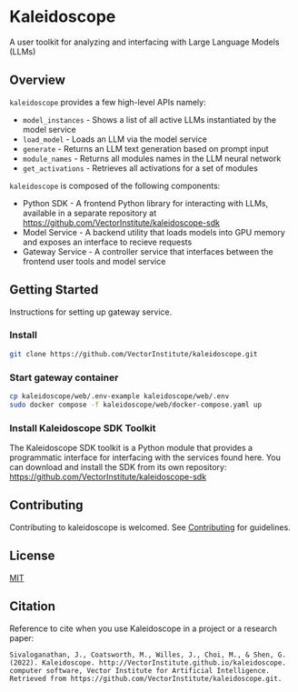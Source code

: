 # Kaleidoscope
A user toolkit for analyzing and interfacing with Large Language Models (LLMs)

<!--
[![PyPI]()]()
[![code checks]()]()
[![integration tests]()]()
[![docs]()]()
[![codecov]()
[![license]()]()
-->

## Overview

``kaleidoscope`` provides a few high-level APIs namely:

* `model_instances` - Shows a list of all active LLMs instantiated by the model service
* `load_model` - Loads an LLM via the model service
* `generate` - Returns an LLM text generation based on prompt input
* `module_names` - Returns all modules names in the LLM neural network
* `get_activations` - Retrieves all activations for a set of modules

``kaleidoscope`` is composed of the following components:

* Python SDK - A frontend Python library for interacting with LLMs, available in a separate repository at https://github.com/VectorInstitute/kaleidoscope-sdk
* Model Service - A backend utility that loads models into GPU memory and exposes an interface to recieve requests
* Gateway Service - A controller service that interfaces between the frontend user tools and model service


## Getting Started
Instructions for setting up gateway service.

### Install
```bash
git clone https://github.com/VectorInstitute/kaleidoscope.git
```

### Start gateway container
```bash
cp kaleidoscope/web/.env-example kaleidoscope/web/.env
sudo docker compose -f kaleidoscope/web/docker-compose.yaml up
```

### Install Kaleidoscope SDK Toolkit
The Kaleidoscope SDK toolkit is a Python module that provides a programmatic
interface for interfacing with the services found here. You can download and
install the SDK from its own repository:
https://github.com/VectorInstitute/kaleidoscope-sdk


## Contributing
Contributing to kaleidoscope is welcomed. See [Contributing](https://github.com/VectorInstitute/kaleidoscope/blob/main/doc/CONTRIBUTING.md) for
guidelines.


## License
[MIT](LICENSE)


## Citation
Reference to cite when you use Kaleidoscope in a project or a research paper:
```
Sivaloganathan, J., Coatsworth, M., Willes, J., Choi, M., & Shen, G. (2022). Kaleidoscope. http://VectorInstitute.github.io/kaleidoscope. computer software, Vector Institute for Artificial Intelligence. Retrieved from https://github.com/VectorInstitute/kaleidoscope.git.
```
